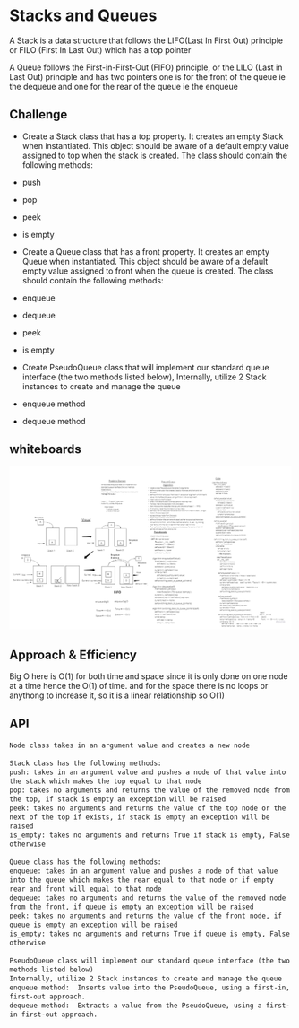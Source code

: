# Stacks and Queues
<!-- Short summary or background information -->
A Stack is a data structure that follows the LIFO(Last In First Out) principle or FILO (First In Last Out)
which has a top pointer

A Queue follows the First-in-First-Out (FIFO) principle, or the LILO (Last in Last Out) principle
and has two pointers one is for the front of the queue ie the dequeue and one for the rear of the queue
ie the enqueue

## Challenge
<!-- Description of the challenge -->
- Create a Stack class that has a top property. It creates an empty Stack when instantiated.
This object should be aware of a default empty value assigned to top when the stack is created.
The class should contain the following methods:
- push
- pop
- peek
- is empty

- Create a Queue class that has a front property. It creates an empty Queue when instantiated.
This object should be aware of a default empty value assigned to front when the queue is created.
The class should contain the following methods:
- enqueue
- dequeue
- peek
- is empty

- Create PseudoQueue class that will implement our standard queue interface (the two methods listed below),
Internally, utilize 2 Stack instances to create and manage the queue
- enqueue method
- dequeue method


## whiteboards
![PseudoQueue](assets/PseudoQueue1.jpg)
  


## Approach & Efficiency
Big O here is O(1) for both time and space since it is only done on one node at a time hence the O(1) of time. 
and for the space there is no loops or anythong to increase it, so it is a linear relationship so O(1)


## API
<!-- Description of each method publicly available to your Stack and Queue-->

    Node class takes in an argument value and creates a new node 

    Stack class has the following methods:
    push: takes in an argument value and pushes a node of that value into the stack which makes the top equal to that node
    pop: takes no arguments and returns the value of the removed node from the top, if stack is empty an exception will be raised
    peek: takes no arguments and returns the value of the top node or the next of the top if exists, if stack is empty an exception will be raised
    is_empty: takes no arguments and returns True if stack is empty, False otherwise

    Queue class has the following methods:
    enqueue: takes in an argument value and pushes a node of that value into the queue which makes the rear equal to that node or if empty rear and front will equal to that node
    dequeue: takes no arguments and returns the value of the removed node from the front, if queue is empty an exception will be raised
    peek: takes no arguments and returns the value of the front node, if queue is empty an exception will be raised
    is_empty: takes no arguments and returns True if queue is empty, False otherwise

    PseudoQueue class will implement our standard queue interface (the two methods listed below)
    Internally, utilize 2 Stack instances to create and manage the queue
    enqueue method:  Inserts value into the PseudoQueue, using a first-in, first-out approach.
    dequeue method:  Extracts a value from the PseudoQueue, using a first-in first-out approach.